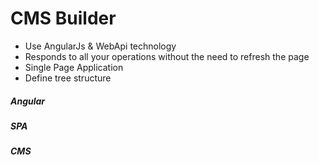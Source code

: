 # CMS Builder
 
* Use AngularJs & WebApi technology
* Responds to all your operations without the need to refresh the page
* Single Page Application
* Define tree structure

##### Angular

##### SPA

##### CMS
